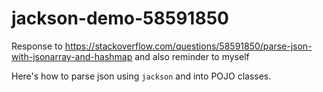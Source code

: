 # jackson-demo-58591850
Response to https://stackoverflow.com/questions/58591850/parse-json-with-jsonarray-and-hashmap and also reminder to myself

Here's how to parse json using `jackson` and into POJO classes.
